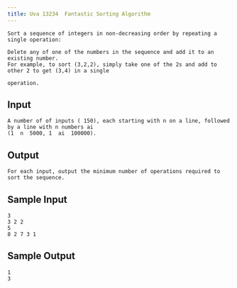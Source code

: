 ```yaml
---
title: Uva 13234  Fantastic Sorting Algorithm
---
```



```
Sort a sequence of integers in non-decreasing order by repeating a single operation:

Delete any of one of the numbers in the sequence and add it to an existing number.
For example, to sort (3,2,2), simply take one of the 2s and add to other 2 to get (3,4) in a single

operation.
```

## Input

```
A number of of inputs ( 150), each starting with n on a line, followed by a line with n numbers ai
(1  n  5000, 1  ai  100000).

```

## Output

```
For each input, output the minimum number of operations required to sort the sequence.

```

## Sample Input

```
3
3 2 2
5
8 2 7 3 1

```

## Sample Output

```
1
3
```
